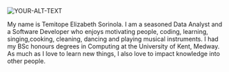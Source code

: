 
<picture>
 <source media="(prefers-color-scheme: dark)" srcset="YOUR-DARKMODE-IMAGE">
 <source media="(prefers-color-scheme: light)" srcset="YOUR-LIGHTMODE-IMAGE">
 <img alt="YOUR-ALT-TEXT" src="[YOUR-DEFAULT-IMAGE](https://share.icloud.com/photos/055l5UehAjVFlNbsaxSzVRwlg)">
</picture>


My name is Temitope Elizabeth Sorinola.
I am a seasoned Data Analyst and a Software Developer who enjoys motivating people, coding, learning, singing,cooking, cleaning, dancing
and playing musical instruments. I had my BSc honours degrees in Computing at the University of Kent, Medway. As much as I love to learn new things, I also love to impact knowledge into other people. 

<!--
**temliz/temliz** is a ✨ _special_ ✨ repository because its `README.md` (this file) appears on your GitHub profile.
My name is Temitope Elizabeth Sorinola.
I am a seasoned Data Analyst and a Software Developer who enjoys motivating people, learning , singing,cooking, cleaning, dancing
and playin musical instruments. I had my BSc honours degrees in Computing at the University of Kent, Medway. As much as I love to learn new things, I also love to impact knoledge into other people.


-->
